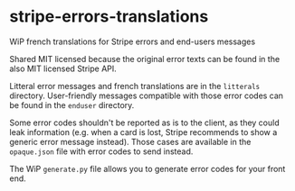 # stripe-errors-translations
WiP french translations for Stripe errors and end-users messages

Shared MIT licensed because the original error texts can be found in the also MIT licensed Stripe API.

Litteral error messages and french translations are in the `litterals` directory.
User-friendly messages compatible with those error codes can be found in the `enduser` directory.

Some error codes shouldn't be reported as is to the client, as they could leak information (e.g. when a card is lost, Stripe recommends to show a generic error message instead). Those cases are available in the `opaque.json` file with error codes to send instead.

The WiP `generate.py` file allows you to generate error codes for your front end.

